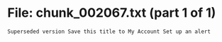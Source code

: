﻿# File: chunk_002067.txt (part 1 of 1)
```
Superseded version Save this title to My Account Set up an alert
```

